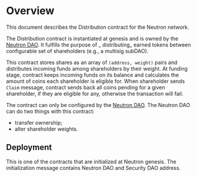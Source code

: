 # Overview

This document describes the Distribution contract for the Neutron network.

The Distribution contract is instantiated at genesis and is owned by the [Neutron DAO](/docs/neutron/dao/overview.md#neutron-dao). It fulfills the purpose of _
distributing_ earned tokens between configurable set of shareholders (e.g., a multisig subDAO).

This contract stores shares as an array of `(address, weight)` pairs and distributes incoming funds among
shareholders by their weight. At funding stage, contract keeps incoming funds on its balance and calculates
the amount of coins each shareholder is eligible for. When shareholder sends `Claim` message, contract sends back
all coins pending for a given shareholder, if they are eligible for any, otherwise the transaction will fail.

The contract can only be configured by the [Neutron DAO](/docs/neutron/dao/overview.md#neutron-dao). The Neutron DAO can do two things with this contract:

- transfer ownership;
- alter shareholder weights.

## Deployment

This is one of the contracts that are initialized at Neutron genesis. The initialization message contains Neutron DAO and
Security DAO address.
